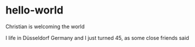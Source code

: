 # hello-world
Christian is welcoming the world

I life in Düsseldorf Germany and I just turned 45, as some close friends said
